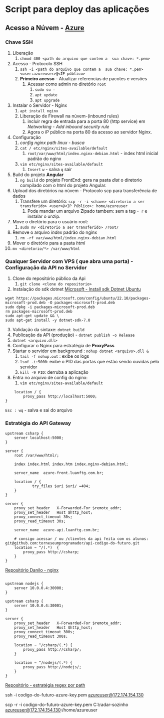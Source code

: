 # Script para deploy das aplicações

## Acesso a Núvem - [Azure](https://azure.microsoft.com/pt-br/free/search/?OCID=AIDcmmzmnb0182_SEM_e9d4fa3c50ce1c51612699f3a66435a2:G:s&ef_id=e9d4fa3c50ce1c51612699f3a66435a2:G:s&msclkid=e9d4fa3c50ce1c51612699f3a66435a2)

### Chave SSH

1. Liberação
   1. `chmod 400 <path do arquivo que contem a  sua chave: *.pem>`
2. Acesso - Protocolo SSH
   1. `ssh -i <path do arquivo que contem a  sua chave: *.pem> <user:azureuser>@<IP público>`
   2. **Primeiro acesso** - Atualizar referencias de pacotes e versões
      1. Acessar como admin no diretório `root`
         1. `sudo su -`
         2. `apt update`
         3. `apt upgrade`
3. Instalar o Servidor - Nginx
   1. `apt install nginx`
   2. Liberação de Firewall na núvem-(inbound rules)
      1. incluir regra de entrada para a porta 80 (http service) em *Networking - Add inbound security rule*
      2. Agora o iP público na porta 80 da acesso ao servidor Nginx.
4. Configuração
   1. *config nginx path linux - busca*
   2. `cat / etc/nginx/sites-available/default`
      1. `root/var/www/html/index.nginx-debian.html` - index html inicial padrão do nginx
   3. `vim etc/nginx/sites-available/default`
      1. `Insert` `w` - salva `q` sair
5. Build do projeto **Angular**
   1. `ng build` do projeto FrontEnd: gera na pasta *dist* o diretorio compilado com o html do projeto Angular.
6. Upload dos diretórios na núvem - Protocolo scp para transferência de dados
   1. Transfere um diretório:  ``scp -r -i <chave> <diretorio a ser transferido> <user>@<IP Público>: home/azureuser``
      1. Pode mandar um arquivo Zipado tambem: sem a tag `- r` e instalar o unzip.
7. Move o diretório para o usuário root:
   1. `sudo mv <diretorio a ser transferido> /root/`
8. Remove o arquivo *index* padrão do nginx
   1. `rm -rf var/www/html/index.nginx-debian.html`
9.  Mover o diretório para a pasta *html*
   1. `mv <diretorio/*> /var/www/html`

### Qualquer Servidor com VPS ( que abra uma porta) - Configuração da API no Servidor

1. Clone do repositório público da Api
   1. `git clone <clone do repositorio>`  
2. Instalação do sdk dotnet [Microsoft - Install sdk Dotnet Ubuntu](https://learn.microsoft.com/en-us/dotnet/core/install/linux-ubuntu#2210)

```
wget https://packages.microsoft.com/config/ubuntu/22.10/packages-microsoft-prod.deb -O packages-microsoft-prod.deb
sudo dpkg -i packages-microsoft-prod.deb
rm packages-microsoft-prod.deb
sudo apt-get update && \
sudo apt-get install -y dotnet-sdk-7.0
```

3. Validação da sintaxe:  `dotnet build`
4. Publicação da API (produção) - `dotnet publish -o Release`
5. `dotnet <arquivo.dll>`
6. Configurar o Nginx para estratégia de **ProxyPass**
7. Startar o servidor em background : `nohup dotnet <arquivo>.dll &`
   1. `tail -f nohup.out` : exibe os logs
   2. `lsof -i:5000`: exibe o PID das portas que estão sendo ouvidas pelo servidor
   3. `kill -9 PID`: derruba a aplicação
8. Entra no arquivo de config do nginx: 
   1. `vim etc/nginx/sites-available/default`

```
    location / {
        proxy_pass http://localhost:5000;
}
```
``Esc : wq`` - salva e sai do arquivo

### Estratégia do API Gateway

```
upstream csharp {
    server localhost:5000;
}

server {
    root /var/www/html/;

    index index.html index.htm index.nginx-debian.html;

    server_name  azure-front.luanftg.com.br;

    location / {
            try_files $uri $uri/ =404;
    }
}

server {
    proxy_set_header   X-Forwarded-For $remote_addr;
    proxy_set_header   Host $http_host;
    proxy_connect_timeout 30s;
    proxy_read_timeout 30s;

    server_name  azure-api.luanftg.com.br;

    # consigo acessar / ou /clientes da api feita com os alunos: git@github.com:torneseumprogramador/api-codigo-do-futuro.git
    location ~ ^/(.*)  {
        proxy_pass http://csharp;
    }
}

```

[Repositório Danilo - nginx](https://github.com/torneseumprogramador/nginx-config/blob/main/8-nginx-api-gateway/nginx-proxy_pass-api-gateway-regex-route-path)

```

upstream nodejs {
    server 10.0.0.4:30000;
}

upstream csharp {
    server 10.0.0.4:30001;
}

server {
    proxy_set_header   X-Forwarded-For $remote_addr;
    proxy_set_header   Host $http_host;
    proxy_connect_timeout 300s;
    proxy_read_timeout 300s;
    
    location ~ ^/csharp/(.*) {
        proxy_pass http://csharp/;
    }

    location ~ ^/nodejs/(.*) {
        proxy_pass http://nodejs/;
    }
}
```

[Repositório - estratégia regex por path](https://github.com/torneseumprogramador/nginx-config/blob/main/8-nginx-api-gateway/nginx-config-path)

ssh -i codigo-do-futuro-azure-key.pem azureuser@172.174.154.130

scp -r -i codigo-do-futuro-azure-key.pem C:\radar-sozinho azureuser@172.174.154.130:/home/azureuser

